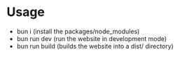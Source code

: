 # Usage

- bun i (install the packages/node_modules)
- bun run dev (run the website in development mode)
- bun run build (builds the website into a dist/ directory)
